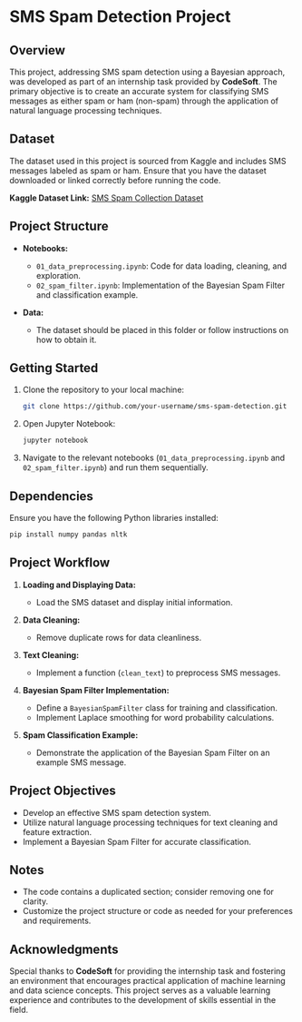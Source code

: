 # SMS Spam Detection Project

## Overview

This project, addressing SMS spam detection using a Bayesian approach, was developed as part of an internship task provided by **CodeSoft**. The primary objective is to create an accurate system for classifying SMS messages as either spam or ham (non-spam) through the application of natural language processing techniques.

## Dataset

The dataset used in this project is sourced from Kaggle and includes SMS messages labeled as spam or ham. Ensure that you have the dataset downloaded or linked correctly before running the code.

**Kaggle Dataset Link:** [SMS Spam Collection Dataset](https://www.kaggle.com/dataset-link)

## Project Structure

- **Notebooks:**
  - `01_data_preprocessing.ipynb`: Code for data loading, cleaning, and exploration.
  - `02_spam_filter.ipynb`: Implementation of the Bayesian Spam Filter and classification example.

- **Data:**
  - The dataset should be placed in this folder or follow instructions on how to obtain it.

## Getting Started

1. Clone the repository to your local machine:

   ```bash
   git clone https://github.com/your-username/sms-spam-detection.git
   ```

2. Open Jupyter Notebook:

   ```bash
   jupyter notebook
   ```

3. Navigate to the relevant notebooks (`01_data_preprocessing.ipynb` and `02_spam_filter.ipynb`) and run them sequentially.

## Dependencies

Ensure you have the following Python libraries installed:

```bash
pip install numpy pandas nltk
```

## Project Workflow

1. **Loading and Displaying Data:**
   - Load the SMS dataset and display initial information.

2. **Data Cleaning:**
   - Remove duplicate rows for data cleanliness.

3. **Text Cleaning:**
   - Implement a function (`clean_text`) to preprocess SMS messages.

4. **Bayesian Spam Filter Implementation:**
   - Define a `BayesianSpamFilter` class for training and classification.
   - Implement Laplace smoothing for word probability calculations.

5. **Spam Classification Example:**
   - Demonstrate the application of the Bayesian Spam Filter on an example SMS message.

## Project Objectives

- Develop an effective SMS spam detection system.
- Utilize natural language processing techniques for text cleaning and feature extraction.
- Implement a Bayesian Spam Filter for accurate classification.

## Notes

- The code contains a duplicated section; consider removing one for clarity.
- Customize the project structure or code as needed for your preferences and requirements.

## Acknowledgments

Special thanks to **CodeSoft** for providing the internship task and fostering an environment that encourages practical application of machine learning and data science concepts. This project serves as a valuable learning experience and contributes to the development of skills essential in the field.